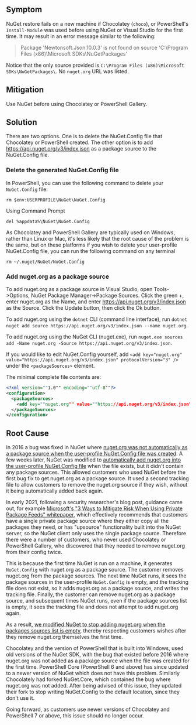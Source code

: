 ## Symptom

NuGet restore fails on a new machine if Chocolatey (`choco`), or PowerShell's `Install-Module` was used before using NuGet or Visual Studio for the first time. It may result in an error message similar to the following:

> Package 'Newtonsoft.Json.10.0.3' is not found on source 'C:\Program Files (x86)\Microsoft SDKs\NuGetPackages\'

Notice that the only source provided is `C:\Program Files (x86)\Microsoft SDKs\NuGetPackages\`. No `nuget.org` URL was listed.

## Mitigation

Use NuGet before using Chocolatey or PowerShell Gallery. 

## Solution

There are two options. One is to delete the NuGet.Config file that Chocolatey or PowerShell created. The other option is to add https://api.nuget.org/v3/index.json as a package source to the NuGet.Config file.

### Delete the generated NuGet.Config file

In PowerShell, you can use the following command to delete your `NuGet.Config` file:

```text
rm $env:USERPROFILE\NuGet\NuGet.Config
```

Using Command Prompt

```text
del %appdata%\NuGet\NuGet.Config
```

As Chocolatey and PowerShell Gallery are typically used on Windows, rather than Linux or Mac, it's less likely that the root cause of the problem is the same, but on these platforms if you wish to delete your user-profile NuGet.Config file, you can run the following command on any terminal

```text
rm ~/.nuget/NuGet/NuGet.Config
```

### Add nuget.org as a package source

To add nuget.org as a package source in Visual Studio, open Tools->Options, NuGet Package Manager->Package Sources. Click the green +, enter nuget.org as the Name, and enter https://api.nuget.org/v3/index.json as the Source. Click the Update button, then click the Ok button.

To add nuget.org using the `dotnet` CLI (command line interface), run `dotnet nuget add source https://api.nuget.org/v3/index.json --name nuget.org`.

To add nuget.org using the NuGet CLI (nuget.exe), run `nuget.exe sources add -Name nuget.org -Source https://api.nuget.org/v3/index.json`.

If you would like to edit NuGet.Config yourself, add `<add key="nuget.org" value="https://api.nuget.org/v3/index.json" protocolVersion="3" />` under the `<packageSources>` element.

The minimal complete file contents are:

```xml
<?xml version=""1.0"" encoding=""utf-8""?>
<configuration>
  <packageSources>
    <add key=""nuget.org"" value=""https://api.nuget.org/v3/index.json"" protocolVersion=""3"" />
  </packageSources>
</configuration>
```



## Root Cause

In 2016 a bug was fixed in NuGet where [nuget.org was not automatically as a package source when the user-profile NuGet.Config file was created](https://github.com/NuGet/NuGet.Client/commit/2cef46a2ae0298e4d6bc5dfd491d6cf98a2c7198). A few weeks later, NuGet was modified to [automatically add nuget.org into the user-profile NuGet.Config file](https://github.com/NuGet/NuGet.Client/pull/458) when the file exists, but it didn't contain any package sources. This allowed customers who used NuGet before the first bug fix to get nuget.org as a package source. It used a second tracking file to allow customers to remove the nuget.org source if they wish, without it being automatically added back again.

In early 2021, following a security researcher's blog post, guidance came out, for example [Microsoft's "3 Ways to Mitigate Risk When Using Private Package Feeds" whitepaper](https://azure.microsoft.com/en-us/resources/3-ways-to-mitigate-risk-using-private-package-feeds/), which effectively recommends that customers have a single private package source where they either copy all the packages they need, or has "upsource" functionality built into the NuGet server, so the NuGet client only uses the single package source. Therefore there were a number of customers, who never used Chocolatey or PowerShell Gallery, who discovered that they needed to remove nuget.org from their config twice.

This is because the first time NuGet is run on a machine, it generates `NuGet.Config` with nuget.org as a package source. The customer removes nuget.org from the package sources. The next time NuGet runs, it sees the package sources in the user-profile `NuGet.Config` is empty, and the tracking file does not exist, so it adds nuget.org as a package source, and writes the tracking file. Finally, the customer can remove nuget.org as a package source, and subsequent times NuGet runs, even if the package sources list is empty, it sees the tracking file and does not attempt to add nuget.org again.

As a result, [we modified NuGet to stop adding nuget.org when the packages sources list is empty](https://github.com/NuGet/NuGet.Client/pull/3907), thereby respecting customers wishes after they remove nuget.org themselves the first time.

Chocolatey and the version of PowerShell that is built into Windows, used old versions of the NuGet SDK, with the bug that existed before 2016 where nuget.org was not added as a package source when the file was created for the first time. PowerShell Core (PowerShell 6 and above) has since updated to a newer version of NuGet which does not have this problem. Similarly Chocolately had forked NuGet.Core, which contained the bug where nuget.org was not added. After being advised of this issue, they updated their fork to stop writing NuGet.Config to the default location, since they don't use it.

Going forward, as customers use newer versions of Chocolatey and PowerShell 7 or above, this issue should no longer occur.